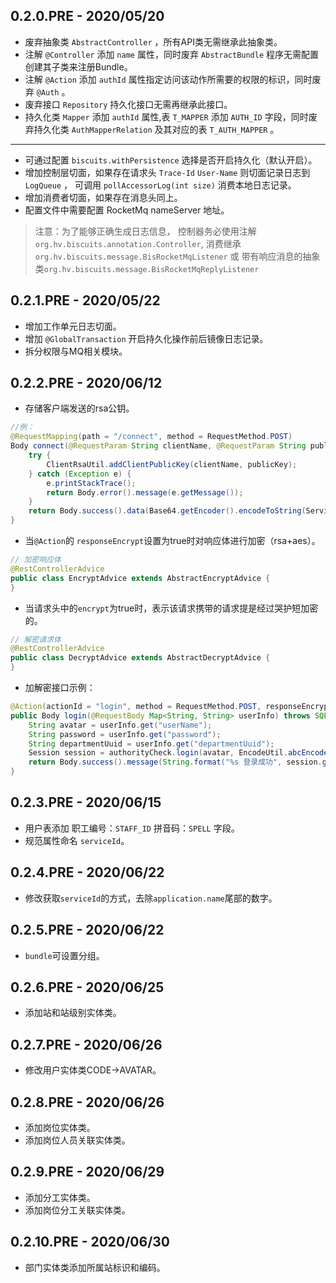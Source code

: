 ## 0.2.0.PRE - 2020/05/20
* 废弃抽象类 `AbstractController` ，所有API类无需继承此抽象类。
* 注解 `@Controller` 添加 `name` 属性，同时废弃 `AbstractBundle` 程序无需配置创建其子类来注册Bundle。
* 注解 `@Action` 添加 `authId` 属性指定访问该动作所需要的权限的标识，同时废弃 `@Auth` 。
* 废弃接口 `Repository` 持久化接口无需再继承此接口。
* 持久化类 `Mapper` 添加 `authId` 属性,表 `T_MAPPER` 添加 `AUTH_ID` 字段，同时废弃持久化类 `AuthMapperRelation` 及其对应的表 `T_AUTH_MAPPER` 。
---
* 可通过配置 `biscuits.withPersistence` 选择是否开启持久化（默认开启）。
* 增加控制层切面，如果存在请求头 `Trace-Id` `User-Name` 则切面记录日志到 `LogQueue` ， 可调用 `pollAccessorLog(int size)` 消费本地日志记录。
* 增加消费者切面，如果存在消息头同上。
* 配置文件中需要配置 RocketMq nameServer 地址。
        
> 注意：为了能够正确生成日志信息，
> 控制器务必使用注解 `org.hv.biscuits.annotation.Controller`, 
> 消费继承 `org.hv.biscuits.message.BisRocketMqListener` 或 带有响应消息的抽象类`org.hv.biscuits.message.BisRocketMqReplyListener`

## 0.2.1.PRE - 2020/05/22
* 增加工作单元日志切面。
* 增加 `@GlobalTransaction` 开启持久化操作前后镜像日志记录。
* 拆分权限与MQ相关模块。

## 0.2.2.PRE - 2020/06/12
* 存储客户端发送的rsa公钥。
```java
//例：
@RequestMapping(path = "/connect", method = RequestMethod.POST)
Body connect(@RequestParam String clientName, @RequestParam String publicKey) {
    try {
        ClientRsaUtil.addClientPublicKey(clientName, publicKey);
    } catch (Exception e) {
        e.printStackTrace();
        return Body.error().message(e.getMessage());
    }
    return Body.success().data(Base64.getEncoder().encodeToString(ServiceRsaUtil.getPublicKey().getEncoded()));
}

```
* 当`@Action`的 `responseEncrypt`设置为true时对响应体进行加密（rsa+aes）。
```java
// 加密响应体
@RestControllerAdvice
public class EncryptAdvice extends AbstractEncryptAdvice {
}
```
* 当请求头中的`encrypt`为true时，表示该请求携带的请求提是经过哭护短加密的。
```java
// 解密请求体
@RestControllerAdvice
public class DecryptAdvice extends AbstractDecryptAdvice {
}
```

* 加解密接口示例：
```java
@Action(actionId = "login", method = RequestMethod.POST, responseEncrypt = true)
public Body login(@RequestBody Map<String, String> userInfo) throws SQLException {
    String avatar = userInfo.get("userName");
    String password = userInfo.get("password");
    String departmentUuid = userInfo.get("departmentUuid");
    Session session = authorityCheck.login(avatar, EncodeUtil.abcEncoder(password), departmentUuid);
    return Body.success().message(String.format("%s 登录成功", session.getUserView().getName())).token(session.getToken()).data(session.getUserView());
}
```

## 0.2.3.PRE - 2020/06/15
* 用户表添加 职工编号：`STAFF_ID` 拼音码：`SPELL` 字段。 
* 规范属性命名 `serviceId`。

## 0.2.4.PRE - 2020/06/22
* 修改获取`serviceId`的方式，去除`application.name`尾部的数字。

## 0.2.5.PRE - 2020/06/22
* `bundle`可设置分组。

## 0.2.6.PRE - 2020/06/25
* 添加站和站级别实体类。

## 0.2.7.PRE - 2020/06/26
* 修改用户实体类CODE->AVATAR。

## 0.2.8.PRE - 2020/06/26
* 添加岗位实体类。
* 添加岗位人员关联实体类。

## 0.2.9.PRE - 2020/06/29
* 添加分工实体类。
* 添加岗位分工关联实体类。

## 0.2.10.PRE - 2020/06/30
* 部门实体类添加所属站标识和编码。
